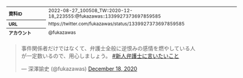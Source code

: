 <table style="font-size: 9pt; width: 610px; margin-bottom: 20px; height: 80px;">
<tbody>
    <tr>
        <th align=left>資料ID</th>
        <td align=left>2022-08-27_100508_TW::2020-12-18_223555:@fukazawas::1339927373697859585</td>
    </tr>
    <tr>
        <th align=left>URL</th>
        <td align=left>https://twitter.com/fukazawas/status/1339927373697859585</td>
    </tr>
    <tr>
        <th align=left>アカウント</th>
        <td align=left>@fukazawas</td>
    </tr>
    <tr>
        <th align=left>ユーザ名</th>
        <td align=left>深澤諭史</td>
    </tr>
    <tr>
        <th align=left>ツイートの記録日時</th>
        <td align=left>2022-08-27_100508_</td>
    </tr>
</tbody>
</table>
<blockquote class="twitter-tweet" data-width="450"  data-lang="ja"><p lang="ja" dir="ltr">事件関係者だけではなくて、弁護士全般に逆恨みの感情を燃やしている人が一定数いるので、用心しましょう。 <a href="https://twitter.com/hashtag/%E6%96%B0%E4%BA%BA%E5%BC%81%E8%AD%B7%E5%A3%AB%E3%81%AB%E8%A8%80%E3%81%84%E3%81%9F%E3%81%84%E3%81%93%E3%81%A8?src=hash&amp;ref_src=twsrc%5Etfw">#新人弁護士に言いたいこと</a></p>&mdash; 深澤諭史 (@fukazawas) <a href="https://twitter.com/fukazawas/status/1339927373697859585?ref_src=twsrc%5Etfw">December 18, 2020</a></blockquote>
<script async src="https://platform.twitter.com/widgets.js" charset="utf-8"></script>


